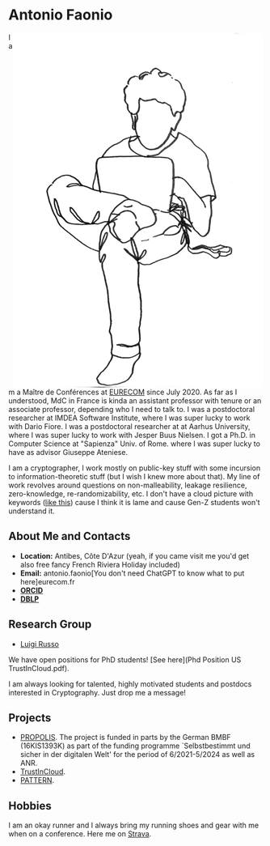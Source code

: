 # Antonio Faonio

<img src="myself.png" alt="Myself" style="float:right;width:496px;height:701px;">

I am a Maître de Conférences at <A HREF="www.eurecom.fr">EURECOM</A> since July 2020.
As far as I understood, MdC in France is kinda an assistant professor with tenure or an associate professor, depending who I need to talk to.
I was a postdoctoral researcher at IMDEA Software Institute, where I was super lucky to work with Dario Fiore.
I was a postdoctoral researcher at at Aarhus University, where I was super lucky to work with Jesper Buus Nielsen.
I got a Ph.D. in Computer Science at "Sapienza" Univ. of Rome. where I was super lucky to have as advisor Giuseppe Ateniese.

I am a cryptographer, I work mostly on public-key stuff with some incursion to information-theoretic stuff (but I wish I knew more about that).
My line of work revolves around questions on non-malleability, leakage resilience, zero-knowledge, re-randomizability, etc.
I don't have a cloud picture with keywords ([like this](cloud.png)) cause I think it is lame and cause Gen-Z students won't understand it.



## About Me and Contacts

- **Location:** Antibes, Côte D'Azur (yeah, if you came visit me you'd get also free fancy French Riviera Holiday included)
- **Email:** antonio.faonio[You don't need ChatGPT to know what to put here]eurecom.fr
- [**ORCID**](https://orcid.org/0000-0002-7152-6478)
- [**DBLP**](https://dblp.uni-trier.de/pid/138/9001.html)


## Research Group
- [Luigi Russo]()

We have open positions for PhD students! [See here](Phd Position US TrustInCloud.pdf).

I am always looking for talented, highly motivated students and postdocs interested in Cryptography. Just drop me a message!

## Projects

- [PROPOLIS](https://propolis-project.eu/). The project is funded in parts by the German BMBF (16KIS1393K) as part of the funding programme `Selbstbestimmt und sicher in der digitalen Welt' for the period of 6/2021-5/2024 as well as ANR. 
- [TrustInCloud](link-to-project-2).
- [PATTERN](link-to-project-3).


## Hobbies

I am an okay runner and I always bring my running shoes and gear with me when on a conference. Here me on [Strava](https://www.strava.com/athletes/84242942). 

